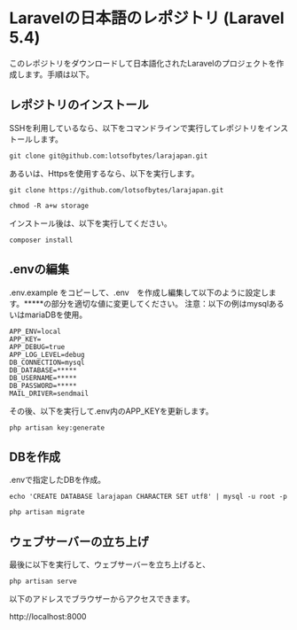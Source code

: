 # Laravelの日本語のレポジトリ (Laravel 5.4)

このレポジトリをダウンロードして日本語化されたLaravelのプロジェクトを作成します。手順は以下。

## レポジトリのインストール

SSHを利用しているなら、以下をコマンドラインで実行してレポジトリをインストールします。

```
git clone git@github.com:lotsofbytes/larajapan.git
```

あるいは、Httpsを使用するなら、以下を実行します。

```
git clone https://github.com/lotsofbytes/larajapan.git
```

```
chmod -R a+w storage
```
インストール後は、以下を実行してください。

```
composer install
```

## .envの編集

.env.example をコピーして、.env　を作成し編集して以下のように設定します。*****の部分を適切な値に変更してください。
注意：以下の例はmysqlあるいはmariaDBを使用。

```
APP_ENV=local
APP_KEY=
APP_DEBUG=true
APP_LOG_LEVEL=debug
DB_CONNECTION=mysql
DB_DATABASE=*****
DB_USERNAME=*****
DB_PASSWORD=*****
MAIL_DRIVER=sendmail
```

その後、以下を実行して.env内のAPP_KEYを更新します。

```
php artisan key:generate
```

## DBを作成

.envで指定したDBを作成。

```
echo 'CREATE DATABASE larajapan CHARACTER SET utf8' | mysql -u root -p
```

```
php artisan migrate
```

## ウェブサーバーの立ち上げ

最後に以下を実行して、ウェブサーバーを立ち上げると、

```
php artisan serve
```

以下のアドレスでブラウザーからアクセスできます。

http://localhost:8000
